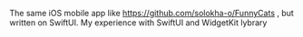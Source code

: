 The same iOS mobile app like https://github.com/solokha-o/FunnyCats , but written on SwiftUI.
My experience with SwiftUI and WidgetKit lybrary

